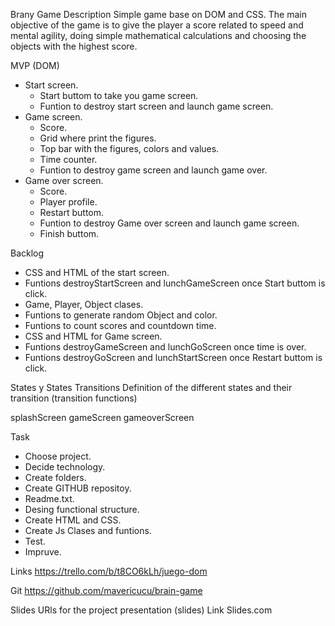 Brany Game
Description
Simple game base on DOM and CSS. 
The main objective of the game is to give the player a score related to speed and mental agility, doing simple mathematical calculations and choosing the objects with the highest score.

MVP (DOM)
- Start screen.
  - Start buttom to take you game screen.
  - Funtion to destroy start screen and launch game screen.
- Game screen.
  - Score.
  - Grid where print the figures.
  - Top bar with the figures, colors and values.
  - Time counter.
  - Funtion to destroy game screen and launch game over.
- Game over screen.
  - Score.
  - Player profile.
  - Restart buttom.
  - Funtion to destroy Game over screen and launch game screen.
  - Finish buttom.

Backlog
 - CSS and HTML of the start screen.
 - Funtions destroyStartScreen and lunchGameScreen once Start buttom is click.
 - Game, Player, Object clases.
 - Funtions to generate random Object and color.
 - Funtions to count scores and countdown time.
 - CSS and HTML for Game screen.
 - Funtions destroyGameScreen and lunchGoScreen once time is over.
 - Funtions destroyGoScreen and lunchStartScreen once Restart buttom is click.

States y States Transitions
Definition of the different states and their transition (transition functions)

splashScreen
gameScreen
gameoverScreen

Task
 - Choose project.
 - Decide technology.
 - Create folders.
 - Create GITHUB repositoy.
 - Readme.txt.
 - Desing functional structure.
 - Create HTML and CSS.
 - Create Js Clases and funtions.
 - Test.
 - Impruve.

Links
https://trello.com/b/t8CO6kLh/juego-dom

Git
https://github.com/mavericucu/brain-game

Slides
URls for the project presentation (slides) Link Slides.com
